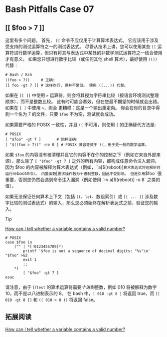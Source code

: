 # Bash Pitfalls Case 07
## [[ \$foo > 7 ]]

这里有多个问题。 首先， `[[` 命令不应仅用于计算算术表达式。 它应该用于涉及受支持的测试运算符之一的测试表达式。 尽管从技术上讲，您可以使用某些 `[[` 运算符进行数学运算，但只有将其与表达式中某处的非数学测试运算符之一结合使用才有意义。 如果您只想进行数字比较（或任何其他 shell 算术），最好使用 `(())` 代替：

```shell
# Bash / Ksh
((foo > 7))     # 正确!
[[ foo -gt 7 ]] # 这样也行, 但并不常见。 使用 ((...)) 代替。
```

如果在 `[[ ]]` 中使用 `>` 运算符，则会将其视为字符串比较（按语言环境测试整理顺序），而不是整数比较。 这有时可能会奏效，但在您最不期望的时候就会出错。 如果在 `[ ]` 中使用 `>`，则会 更糟糕：这是一个输出重定向。 你会在你的目录中得到一个名为 7 的文件，只要 `$foo` 不为空，测试就会成功。

如果需要严格的 POSIX 一致性，并且 `((` 不可用，则使用 `[` 的正确替代方法是:

```shell
# POSIX
[ "$foo" -gt 7 ]       # 同样正确!
[ "$((foo > 7))" -ne 0 ] # POSIX 兼容等效于 ((，用于更一般的数学运算。
```

如果 `$foo` 的内容没有被清理并且它的内容不在你的控制之下（例如它来自外部来源），那么除了 `[ "$foo" -gt 7 ]` 之外的所有内容，都构成任意命令注入漏洞，因为 $foo 的内容被解释为算术表达式（例如， `a[$(reboot)]` 算术表达式将在解析时运行 `reboot` 命令）。 内置函数 `[` 要求操作数为十进制整数，因此不受影响。 但是引用 `$foo` 很重要，否则您仍然会遇到命令注入漏洞（例如使用 `-v a[$(reboot)] -o 8` 之类的值）。

如果无法保证任何算术上下文（包括 `((`、`let`、数组索引）或 `[[ ... ]]` 涉及数字比较的测试表达式）的输入，那么您必须始终在解析表达式之前，验证您的输入。

> [!TIP]
> [How can I tell whether a variable contains a valid number?](http://mywiki.wooledge.org/BashFAQ/054)

```shell
# POSIX
case $foo in
    ("" | *[!0123456789]*)
        printf '$foo is not a sequence of decimal digits: "%s"\n' "$foo" >&2
        exit 1
        ;;
    *)
        [ "$foo" -gt 7 ]
esac
```

请注意，由于 `[`/`test` 的算术运算符需要*十进制*整数，例如 010 将被解释为数字 10，而不是以八进制表示的 8。 在 bash 中，`[ 010 -gt 8 ]` 将返回 true，而 `[[ 010 -gt 8 ]]` 和 `(( 010 > 8 ))` 将返回 false。

## 拓展阅读

[How can I tell whether a variable contains a valid number?](http://mywiki.wooledge.org/BashFAQ/054)